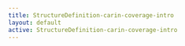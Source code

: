 ```yaml
---
title: StructureDefinition-carin-coverage-intro
layout: default
active: StructureDefinition-carin-coverage-intro
---
```


